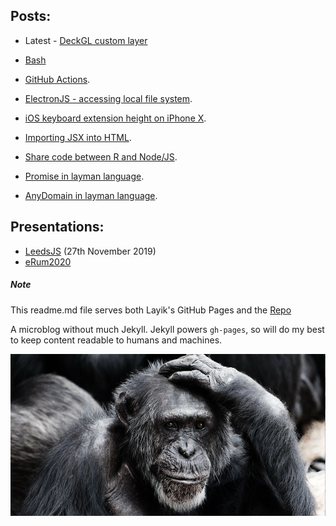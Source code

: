 Posts:
- 
* Latest - [DeckGL custom layer](https://layik.github.io/decklayer)

* [Bash](https://layik.github.io/bash)

* [GitHub Actions](https://layik.github.io/ghactions).

* [ElectronJS - accessing local file system](https://layik.github.io/electronjsfiles).
* [iOS keyboard extension height on iPhone X](https://layik.github.io/iOSkb).
* [Importing JSX into HTML](https://layik.github.io/htmljsx).
* [Share code between R and Node/JS](https://layik.github.io/sharedjs).
* [Promise in layman language](https://layik.github.io/jspromise).
* [AnyDomain in layman language](https://layik.github.io/anydomain).


Presentations:
-
* [LeedsJS](https://layik.github.io/presentations/leedsjs/slides.html) (27th November 2019)
* [eRum2020](https://layik.github.io/presentations/eRum2020/slides.html)

##### Note
This readme.md file serves both Layik's GitHub Pages and the [Repo](https://github.com/layik/layik.github.io)


A microblog without much Jekyll. Jekyll powers `gh-pages`, so will do my best to keep content readable to humans and machines.

![Image from PixaBay](/images/pixabay.png)
